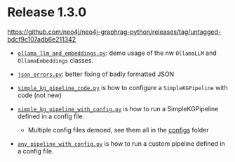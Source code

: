 # Release 1.3.0

https://github.com/neo4j/neo4j-graphrag-python/releases/tag/untagged-bdcf9c107adb6e211342

- [`ollama_llm_and_embeddings.py`](ollama_llm_and_embeddings.py): demo usage of the nw `OllamaLLM` and `OllamaEmbeddings` classes.

- [`json_errors.py`](json_errors.py): better fixing of badly formatted JSON

- [`simple_kg_pipeline_code.py`](simple_kg_pipeline_code.py) is how to configure a `SimpleKGPipeline` with code (not new)
- [`simple_kg_pipeline_with_config.py`](simple_kg_pipeline_with_config.py) is how to run a SimpleKGPipeline defined in a config file.
  - Multiple config files demoed, see them all in the [configs](configs) folder
- [`any_pipeline_with_config.py`](any_pipeline_with_config.py) is how to run a custom pipeline defined in a config file.
